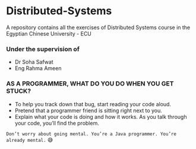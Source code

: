 # Distributed-Systems
A repository contains all the exercises of Distributed Systems course in the Egyptian Chinese University - ECU

### Under the supervision of 
- Dr Soha Safwat
- Eng Rahma Ameen

### AS A PROGRAMMER, WHAT DO YOU DO WHEN YOU GET STUCK?
- To help you track down that bug, start reading your code aloud. 
- Pretend that a programmer friend is sitting right next to you. 
- Explain what your code is doing and how it works. As you talk through your code, you’ll find the problem.

`Don’t worry about going mental. You’re a Java programmer. You’re already mental.` 😅
